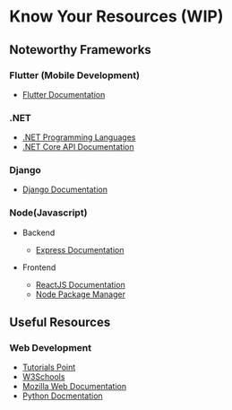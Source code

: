 # Know Your Resources (WIP)

## Noteworthy Frameworks

### Flutter (Mobile Development)

- [Flutter Documentation](https://docs.flutter.dev/)

### .NET

- [.NET Programming Languages](https://dotnet.microsoft.com/en-us/languages)
- [.NET Core API Documentation](https://docs.microsoft.com/en-gb/aspnet/core/web-api/?WT.mc_id=dotnet-35129-website&view=aspnetcore-6.0)

### Django

- [Django Documentation](https://docs.djangoproject.com/en/4.0/)

### Node(Javascript)

- Backend

  - [Express Documentation](https://expressjs.com/en/starter/installing.html)

- Frontend
  - [ReactJS Documentation](https://reactjs.org/docs/getting-started.html)
  - [Node Package Manager](https://www.npmjs.com/)

## Useful Resources

### Web Development

- [Tutorials Point](https://www.tutorialspoint.com/index.htm)
- [W3Schools](https://www.tutorialspoint.com/index.htm)
- [Mozilla Web Documentation](https://developer.mozilla.org/en-US/)
- [Python Docmentation](https://www.python.org/doc/)
